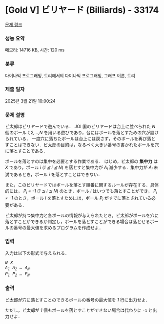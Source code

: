 # [Gold V] ビリヤード (Billiards) - 33174 

[문제 링크](https://www.acmicpc.net/problem/33174) 

### 성능 요약

메모리: 14716 KB, 시간: 120 ms

### 분류

다이나믹 프로그래밍, 트리에서의 다이나믹 프로그래밍, 그래프 이론, 트리

### 제출 일자

2025년 3월 21일 10:00:24

### 문제 설명

<p>ビ太郎はビリヤードで遊んでいる． JOI 国のビリヤードは台上に並べられた <var>N</var> 個のボール <var>1,2,...,N</var> を用いる遊びであり，台にはボールを落とすための穴が設けられている． 一度穴に落ちたボールは台上には戻さず，そのボールを再び落とすことはできない．ビ太郎の目的は，なるべく大きい番号の書かれたボールを穴に落とすことである．</p>

<p>ボールを落とすのは集中を必要とする作業である． はじめ，ビ太郎の <strong>集中力</strong> は <var>X</var> であり，ボール <var>i</var> (<var>1 ≦ i ≦ N</var>) を落とすと集中力が <var>A<sub>i</sub></var> 減少する．集中力が <var>A<sub>i</sub></var> 未満であるとき，ボール <var>i</var> を落とすことはできない．</p>

<p>また，このビリヤードではボールを落とす順番に関するルールが存在する．具体的には， <var>P<sub>i</sub> = -1</var> (<var>1 ≦ i ≦ N</var>) のとき，ボール <var>i</var> はいつでも落とすことができ， <var>P<sub>i</sub> ≠ -1</var> のとき，ボール <var>i</var> を落とすためには，ボール <var>P<sub>i</sub></var> がすでに落とされている必要がある．</p>

<p>ビ太郎が持つ集中力と各ボールの情報が与えられたとき，ビ太郎がボールを穴に落とすことができるか判定し，ボールを落とすことができる場合は落とせるボールの番号の最大値を求めるプログラムを作成せよ．</p>

### 입력 

 <p>入力は以下の形式で与えられる．</p>

<pre><var>N</var> <var>X</var>
<var>A<sub>1</sub></var> <var>A<sub>2</sub></var> <var>…</var> <var>A<sub>N</sub></var>
<var>P<sub>1</sub></var> <var>P<sub>2</sub></var> <var>…</var> <var>P<sub>N</sub></var></pre>

### 출력 

 <p>ビ太郎が穴に落とすことのできるボールの番号の最大値を <var>1</var> 行に出力せよ．</p>

<p>ただし，ビ太郎が <var>1</var> 個もボールを落とすことができない場合は代わりに <code>-1</code> と出力せよ．</p>

